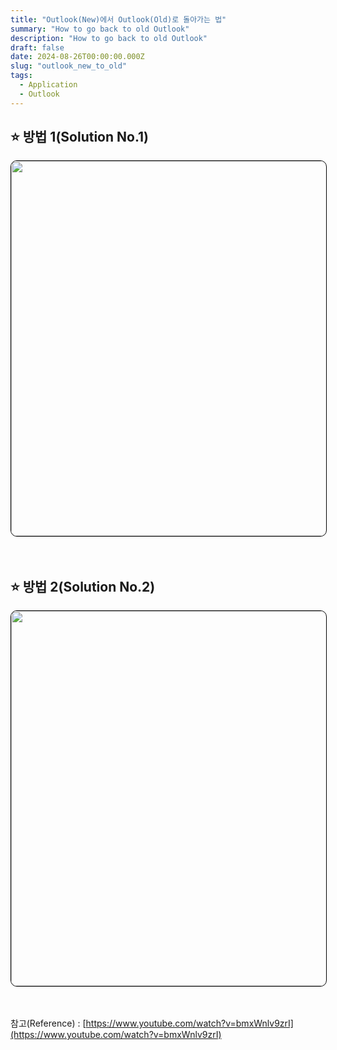 ```yaml
---
title: "Outlook(New)에서 Outlook(Old)로 돌아가는 법"
summary: "How to go back to old Outlook"
description: "How to go back to old Outlook"
draft: false
date: 2024-08-26T00:00:00.000Z
slug: "outlook_new_to_old"
tags:
  - Application
  - Outlook
---
```


## ⭐ 방법 1(Solution No.1)

<img style='border:1px solid #000000; border-radius: 10px' src="/../../images/2024/2024-08-26_2_outlook_new_to_old/1.png" width="600">
<br>
<br>
<br>

## ⭐ 방법 2(Solution No.2)

<img style='border:1px solid #000000; border-radius: 10px' src="/../../images/2024/2024-08-26_2_outlook_new_to_old/2.png" width="600">
<br>
<br>
<br>


참고(Reference) : 
[https://www.youtube.com/watch?v=bmxWnlv9zrI](https://www.youtube.com/watch?v=bmxWnlv9zrI)